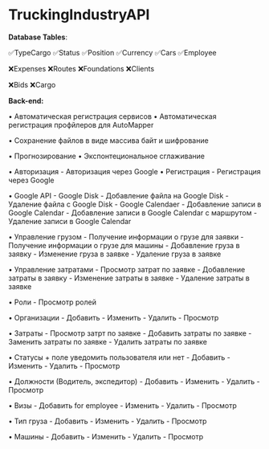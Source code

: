 # TruckingIndustryAPI

**Database Tables**:

✅TypeCargo
✅Status
✅Position
✅Currency
✅Cars
✅Employee

❌Expenses
❌Routes
❌Foundations
❌Clients

❌Bids
❌Cargo

**Back-end:**

• Автоматическая регистрация сервисов
• Автоматическая регистрация профйлеров для AutoMapper

• Сохранение файлов в виде массива байт и шифрование

• Прогнозирование 
	• Экспонтециональное сглаживание

• Авторизация
	- Авторизация через Google
• Регистрация
	- Регистрация через Google

• Google API
	- Google Disk
		- Добавление файла на Google Disk
		- Удаление файла с Google Disk
	- Google Calendaer
	 	- Добавление записи в Google Calendar
		- Добавление записи в Google Calendar с маршрутом 
		- Удаление записи в Google Calendar

• Управление грузом
	- Получение информации о грузе для заявки
	- Получение информации о грузе для машины
	- Добавление груза в заявку
	- Изменение груза в заявке
	- Удаление груза в заявке

• Управление затратами
	- Просмотр затрат по заявке
	- Добавление затраты в заявку
	- Изменение затраты в заявке
	- Удаление затраты в заявке

• Роли
	- Просмотр ролей

• Организации
	- Добавить
	- Изменить
	- Удалить
	- Просмотр 

• Затраты 
	- Просмотр затрт по заявке
	- Добавить затраты по заявке
	- Заменить затраты по заявке
	- Удалить затраты по заявке

• Статусы + поле уведомить пользователя или нет
	- Добавить
	- Изменить
	- Удалить
	- Просмотр 

• Должности (Водитель, экспедитор)
	- Добавить
	- Изменить
	- Удалить
	- Просмотр 

• Визы
	- Добавить for employee 
	- Изменить
	- Удалить
	- Просмотр 

• Тип груза
	- Добавить 
	- Изменить
	- Удалить
	- Просмотр 

• Машины 
	- Добавить 
	- Изменить
	- Удалить
	- Просмотр 

